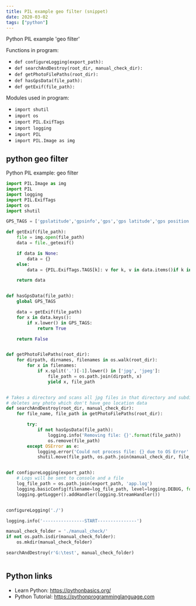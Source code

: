 ```yaml
---
title: PIL example geo filter (snippet)
date: 2020-03-02
tags: ["python"]
---
```

Python PIL example 'geo filter'

Functions in program: 
* `def configureLogging(export_path):`
* `def searchAndDestroy(root_dir, manual_check_dir):`
* `def getPhotoFilePaths(root_dir):`
* `def hasGpsData(file_path):`
* `def getExif(file_path):`

Modules used in program: 
* `import shutil`
* `import os`
* `import PIL.ExifTags`
* `import logging`
* `import PIL`
* `import PIL.Image as img`

## python geo filter

Python PIL example: geo filter

```python
import PIL.Image as img
import PIL
import logging
import PIL.ExifTags
import os
import shutil

GPS_TAGS = ['gpslatitude','gpsinfo','gps','gps latitude','gps position','gps altitude', 'latitude', 'position']

def getExif(file_path):
    file = img.open(file_path)
    data = file._getexif()

    if data is None:
        data = {}
    else:
        data = {PIL.ExifTags.TAGS[k]: v for k, v in data.items()if k in PIL.ExifTags.TAGS}

    return data


def hasGpsData(file_path):
    global GPS_TAGS

    data = getExif(file_path)
    for x in data.keys():
        if x.lower() in GPS_TAGS:
            return True

    return False


def getPhotoFilePaths(root_dir):
    for dirpath, dirnames, filenames in os.walk(root_dir):
        for x in filenames:
            if x.split('.')[-1].lower() in ['jpg', 'jpeg']:
                file_path = os.path.join(dirpath, x)
                yield x, file_path


# Takes a directory and scans all jpg files in that directory and subdirectories
# deletes any photo which don't have geo location data
def searchAndDestroy(root_dir, manual_check_dir):
    for file_name, file_path in getPhotoFilePaths(root_dir):

        try:
            if not hasGpsData(file_path):
                logging.info('Removing file: {}'.format(file_path))
                os.remove(file_path)
        except OSError as e:
            logging.error('Could not process file: {} due to OS Error'.format(file_path))
            shutil.move(file_path, os.path.join(manual_check_dir, file_name))


def configureLogging(export_path):
    # Logs will be sent to console and a file
    log_file_path = os.path.join(export_path, 'app.log')
    logging.basicConfig(filename=log_file_path, level=logging.DEBUG, format='%(asctime)s %(levelname)s %(message)s')
    logging.getLogger().addHandler(logging.StreamHandler())


configureLogging('./')

logging.info('----------------START---------------')

manual_check_folder = './manual_check/'
if not os.path.isdir(manual_check_folder):
    os.mkdir(manual_check_folder)

searchAndDestroy(r'G:\test', manual_check_folder)



```

## Python links

- Learn Python: https://pythonbasics.org/
- Python Tutorial: https://pythonprogramminglanguage.com
